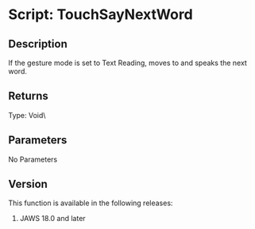 # Script: TouchSayNextWord

## Description

If the gesture mode is set to Text Reading, moves to and speaks the next
word.

## Returns

Type: Void\

## Parameters

No Parameters

## Version

This function is available in the following releases:

1.  JAWS 18.0 and later
